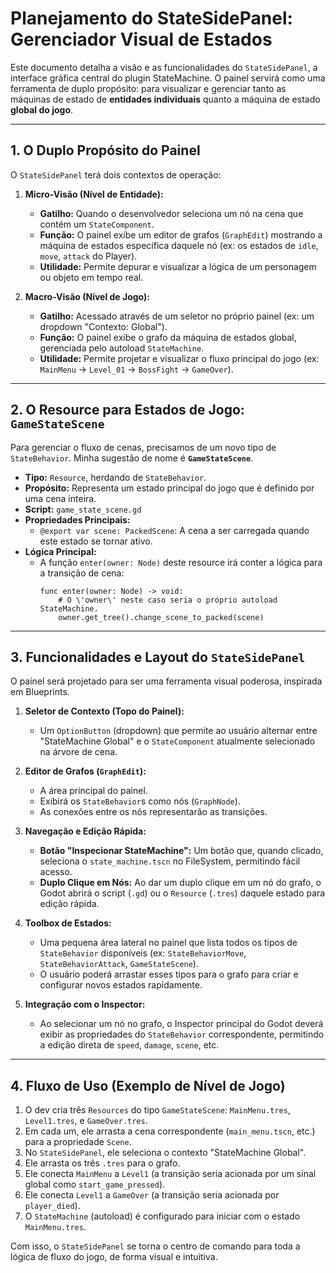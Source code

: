 # Planejamento do StateSidePanel: Gerenciador Visual de Estados

Este documento detalha a visão e as funcionalidades do `StateSidePanel`, a interface gráfica central do plugin StateMachine. O painel servirá como uma ferramenta de duplo propósito: para visualizar e gerenciar tanto as máquinas de estado de **entidades individuais** quanto a máquina de estado **global do jogo**.

---

## 1. O Duplo Propósito do Painel

O `StateSidePanel` terá dois contextos de operação:

1.  **Micro-Visão (Nível de Entidade):**
    -   **Gatilho:** Quando o desenvolvedor seleciona um nó na cena que contém um `StateComponent`.
    -   **Função:** O painel exibe um editor de grafos (`GraphEdit`) mostrando a máquina de estados específica daquele nó (ex: os estados de `idle`, `move`, `attack` do Player).
    -   **Utilidade:** Permite depurar e visualizar a lógica de um personagem ou objeto em tempo real.

2.  **Macro-Visão (Nível de Jogo):**
    -   **Gatilho:** Acessado através de um seletor no próprio painel (ex: um dropdown "Contexto: Global").
    -   **Função:** O painel exibe o grafo da máquina de estados global, gerenciada pelo autoload `StateMachine`.
    -   **Utilidade:** Permite projetar e visualizar o fluxo principal do jogo (ex: `MainMenu` -> `Level_01` -> `BossFight` -> `GameOver`).

---

## 2. O Resource para Estados de Jogo: `GameStateScene`

Para gerenciar o fluxo de cenas, precisamos de um novo tipo de `StateBehavior`. Minha sugestão de nome é **`GameStateScene`**.

-   **Tipo:** `Resource`, herdando de `StateBehavior`.
-   **Propósito:** Representa um estado principal do jogo que é definido por uma cena inteira.
-   **Script:** `game_state_scene.gd`
-   **Propriedades Principais:**
    -   `@export var scene: PackedScene`: A cena a ser carregada quando este estado se tornar ativo.
-   **Lógica Principal:**
    -   A função `enter(owner: Node)` deste resource irá conter a lógica para a transição de cena:
        ```gdscript
        func enter(owner: Node) -> void:
            # O \'owner\' neste caso seria o próprio autoload StateMachine.
            owner.get_tree().change_scene_to_packed(scene)
        ```

---

## 3. Funcionalidades e Layout do `StateSidePanel`

O painel será projetado para ser uma ferramenta visual poderosa, inspirada em Blueprints.

1.  **Seletor de Contexto (Topo do Painel):**
    -   Um `OptionButton` (dropdown) que permite ao usuário alternar entre "StateMachine Global" e o `StateComponent` atualmente selecionado na árvore de cena.

2.  **Editor de Grafos (`GraphEdit`):**
    -   A área principal do painel.
    -   Exibirá os `StateBehavior`s como nós (`GraphNode`).
    -   As conexões entre os nós representarão as transições.

3.  **Navegação e Edição Rápida:**
    -   **Botão "Inspecionar StateMachine":** Um botão que, quando clicado, seleciona o `state_machine.tscn` no FileSystem, permitindo fácil acesso.
    -   **Duplo Clique em Nós:** Ao dar um duplo clique em um nó do grafo, o Godot abrirá o script (`.gd`) ou o `Resource` (`.tres`) daquele estado para edição rápida.

4.  **Toolbox de Estados:**
    -   Uma pequena área lateral no painel que lista todos os tipos de `StateBehavior` disponíveis (ex: `StateBehaviorMove`, `StateBehaviorAttack`, `GameStateScene`).
    -   O usuário poderá arrastar esses tipos para o grafo para criar e configurar novos estados rapidamente.

5.  **Integração com o Inspector:**
    -   Ao selecionar um nó no grafo, o Inspector principal do Godot deverá exibir as propriedades do `StateBehavior` correspondente, permitindo a edição direta de `speed`, `damage`, `scene`, etc.

---

## 4. Fluxo de Uso (Exemplo de Nível de Jogo)

1.  O dev cria três `Resources` do tipo `GameStateScene`: `MainMenu.tres`, `Level1.tres`, e `GameOver.tres`.
2.  Em cada um, ele arrasta a cena correspondente (`main_menu.tscn`, etc.) para a propriedade `Scene`.
3.  No `StateSidePanel`, ele seleciona o contexto "StateMachine Global".
4.  Ele arrasta os três `.tres` para o grafo.
5.  Ele conecta `MainMenu` a `Level1` (a transição seria acionada por um sinal global como `start_game_pressed`).
6.  Ele conecta `Level1` a `GameOver` (a transição seria acionada por `player_died`).
7.  O `StateMachine` (autoload) é configurado para iniciar com o estado `MainMenu.tres`.

Com isso, o `StateSidePanel` se torna o centro de comando para toda a lógica de fluxo do jogo, de forma visual e intuitiva.
